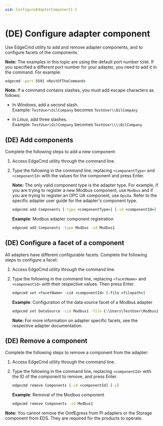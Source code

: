 ```yaml
---
uid: ConfigureAdapterComponent1-1
---
```


# (DE) Configure adapter component

Use EdgeCmd utility to add and remove adapter components, and to configure facets of the components.

**Note:** The examples in this topic are using the default port number `5590`. If you specified a different port number for your adapter, you need to add it in the command. For example:

```cmd
edgecmd -port 5591 <RestOfTheCommand>
```

**Note:** If a command contains slashes, you must add escape characters as follows:<br> 
  - In *Windows*, add a second slash.<br> 
       Example: `TestUser\OilCompany` becomes `TestUser\\OilCompany`

  - In *Linux*, add three slashes.<br>
       Example: `TestUser\OilCompany` becomes `TestUser\\\\OilCompany`

## (DE) Add components

Complete the following steps to add a new component:

1. Access EdgeCmd utility through the command line.
2. Type the following in the command line, replacing `<componentType>` and `<componentId>` with the values for the component and press Enter.

	**Note:** The only valid component type is the adapter type. For example, if you are trying to register a new Modbus component, use `Modbus` and if you are trying to register an OPC UA component, use `OpcUa`. Refer to the specific adapter user guide for the adapter's component type.

	```cmd
	edgecmd add Components [-type <componentType>] [-id <componentId>]
	```

	**Example**: Modbus adapter component registration

	```cmd
	edgecmd add Components -type Modbus -id Modbus1
	```

## (DE) Configure a facet of a component

All adapters have different configurable facets. Complete the following steps to configure a facet:

1. Access EdgeCmd utility through the command line.
2. Type the following in the command line, replacing `<facetName>` and `<componentId>` with their respective values. Then press Enter.

	```cmd
	edgecmd set <facetName> -cid <componentId> [-file <filepath>]
	```

	**Example**: Configuration of the data source facet of a Modbus adapter

	```cmd
	edgecmd set DataSource -cid Modbus1 -file C:\Users\TestUser\Modbus1\DataSource.json
	```

	**Note:** For more information on adapter specific facets, see the respective adapter documentation.

## (DE) Remove a component

Complete the following steps to remove a component from the adapter:

1. Access EdgeCmd utility through the command line.
2. Type the following in the command line, replacing `<componentId>` with the ID of the component to remove, and press Enter.

	```cmd
	edgecmd remove Components [-id <componentId] [-y]
	```

	**Example**: Removal of the Modbus component

	```cmd
	edgecmd remove Components -id Modbus1
	```

**Note:** You cannot remove the OmfEgress from PI adapters or the Storage component from EDS. They are required for the products to operate.
